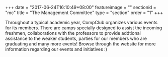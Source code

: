 +++
date = "2017-06-24T16:10:49+08:00"
featureimage = ""
sectionid = "mc"
title = "The Management Committee"
type = "section"
order = "1"
+++

Throughout a typical academic year, CompClub organizes various events for its members. There are camps specially designed to assist the incoming freshmen, collaborations with the professors to provide addtional assistance to the weaker students, parties for our members who are graduating and many more events! Browse through the website for more information regarding our events and initiatives :)
